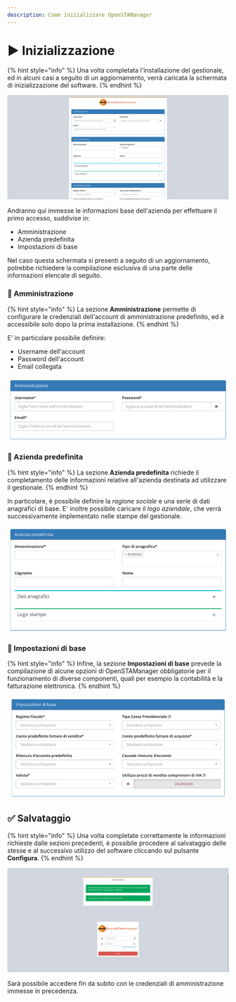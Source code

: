 ```yaml
---
description: Come inizializzare OpenSTAManager
---
```


# ▶ Inizializzazione

{% hint style="info" %}
Una volta completata l'installazione del gestionale, ed in alcuni casi a seguito di un aggiornamento, verrà caricata la schermata di inizializzazione del software.
{% endhint %}

![](<../../.gitbook/assets/immagine (213).png>)

Andranno qui immesse le informazioni base dell'azienda per effettuare il primo accesso, suddivise in:

* Amministrazione
* Azienda predefinita
* Impostazioni di base

Nel caso questa schermata si presenti a seguito di un aggiornamento, potrebbe richiedere la compilazione esclusiva di una parte delle informazioni elencate di seguito.

### 🔑 Amministrazione

{% hint style="info" %}
La sezione **Amministrazione** permette di configurare le credenziali dell'account di amministrazione predefinito, ed è accessibile solo dopo la prima installazione.
{% endhint %}

E' in particolare possibile definire:

* Username dell'account
* Password dell'account
* Email collegata

![](<../../.gitbook/assets/immagine (215).png>)

### 👤 Azienda predefinita

{% hint style="info" %}
La sezione **Azienda predefinita** richiede il completamento delle informazioni relative all'azienda destinata ad utilizzare il gestionale.
{% endhint %}

In particolare, è possibile definire la _ragione sociale_ e una serie di dati anagrafici di base. E' inoltre possibile caricare il _logo aziendale_, che verrà successivamente implementato nelle stampe del gestionale.

![](<../../.gitbook/assets/immagine (221).png>)

### 📗 Impostazioni di base

{% hint style="info" %}
Infine, la sezione **Impostazioni di base** prevede la compilazione di alcune opzioni di OpenSTAManager obbligatorie per il funzionamento di diverse componenti, quali per esempio la contabilità e la fatturazione elettronica.
{% endhint %}

![](<../../.gitbook/assets/immagine (103).png>)

## ✅ Salvataggio

{% hint style="info" %}
Una volta completate correttamente le informazioni richieste dalle sezioni precedenti, è possibile procedere al salvataggio delle stesse e al successivo utilizzo del software cliccando sul pulsante **Configura**.
{% endhint %}

![](<../../.gitbook/assets/immagine (45).png>)

Sarà possibile accedere fin da subito con le credenziali di amministrazione immesse in precedenza.

